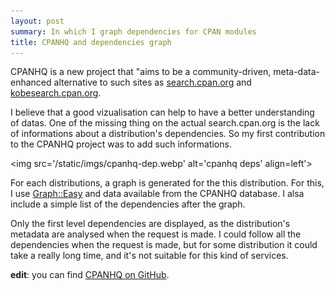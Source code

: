 ```yaml
---
layout: post
summary: In which I graph dependencies for CPAN modules
title: CPANHQ and dependencies graph
---
```


CPANHQ is a new project that "aims to be a community-driven, meta-data-enhanced alternative to such sites as [search.cpan.org](http://search.cpan.org) and [kobesearch.cpan.org](http://kobesearch.cpan.org/).

I believe that a good vizualisation can help to have a better understanding of datas. One of the missing thing on the actual search.cpan.org is the lack of informations about a distribution's dependencies. So my first contribution to the CPANHQ project was to add such informations.

<img src='/static/imgs/cpanhq-dep.webp' alt='cpanhq deps' align=left'>

For each distributions, a graph is generated for the this distribution. For this, I use [Graph::Easy](http://search.cpan.org/perldoc?Graph::Easy) and data available from the CPANHQ database. I alsa include a simple list of the dependencies after the graph.

Only the first level dependencies are displayed, as the distribution's metadata are analysed when the request is made. I could follow all the dependencies when the request is made, but for some distribution it could take a really long time, and it's not suitable for this kind of services.  

**edit**: you can find [CPANHQ on GitHub](http://github.com/bricas/cpanhq/tree/master).
